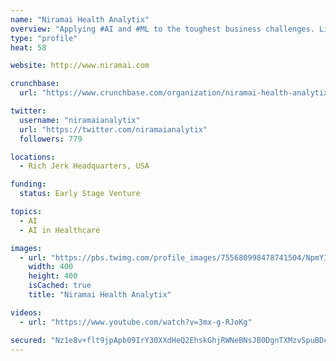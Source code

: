 ```yaml
---
name: "Niramai Health Analytix"
overview: "Applying #AI and #ML to the toughest business challenges. LinkedIn 2018 #1 B2B Startup. Gartner Cool Vendor. Your source for Enterprise AI®"
type: "profile"
heat: 58

website: http://www.niramai.com

crunchbase:
  url: "https://www.crunchbase.com/organization/niramai-health-analytix"

twitter:
  username: "niramaianalytix"
  url: "https://twitter.com/niramaianalytix"
  followers: 779

locations:
  - Rich Jerk Headquarters, USA

funding:
  status: Early Stage Venture

topics:
  - AI
  - AI in Healthcare

images:
  - url: "https://pbs.twimg.com/profile_images/755680998478741504/NpmYIAXx_400x400.jpg"
    width: 400
    height: 400
    isCached: true
    title: "Niramai Health Analytix"

videos:
  - url: "https://www.youtube.com/watch?v=3mx-g-RJoKg"

secured: "Nz1e8v+flt9jpApb09IrY30XXdHeQ2EhskGhjRWNeBNsJB0DgnTXMzvSpuBDcQM9ps2jkW+JNlE+fVZRfavIEaKDHvojWY4oAcRVjbZQpvWDQPLuT6Ik7B5obUkrgoLJhS3Bm4ltCw+ujX5XuoaBRE0AdGgtrW6cPLcTclVFzU6RiyOHj6eUXgPdqwm70vqAmvCWkd+AA+kEUpt1wXPWAW3vKlkEvCFQwu58jcIoi8oNaJQz8cDq2w4nZVDyeZLNX5t2eMYXBaYnlJ6PTFqzf0bIV8s/SYg0wg8vAjaHjSqHaF1IY8mihrTPdhHXEvO7ttMEs/s7AYMSAkTsfXIEWBLZFeKkTLWmDOINndGex+rPlUJGAl7DlTR6vLq8B0hbDdNY3QyFL0o4CLlupuKEFQ==;U4gDbhH3Ozeatk9P29/V8A=="
---
```


